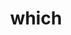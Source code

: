 ---
title: "which"
layout: cache
categories: [package, develop-2023-11-19]
meta: {"versions": ["2.21"], "compilers": ["gcc@=11.1.0", "gcc@=11.4.0", "gcc@=7.5.0", "gcc@=9.4.0"], "oss": ["ubuntu18.04", "ubuntu20.04"], "platforms": ["linux"], "targets": ["ppc64le", "x86_64_v3"], "stacks": ["build_systems", "data-vis-sdk", "e4s", "e4s-power", "root"], "num_specs": 4, "num_specs_by_stack": {"root": 4, "build_systems": 1, "e4s-power": 1, "data-vis-sdk": 1, "e4s": 1}}
spec_details: [{"hash": "5awdso4lmzvpkmze2nfo3ys57luranbi", "compiler": "gcc@=7.5.0", "versions": ["2.21"], "os": "ubuntu18.04", "platform": "linux", "target": "x86_64_v3", "variants": ["build_system=autotools"], "stacks": ["root", "build_systems"], "size": "-", "tarball": "https://binaries.spack.io/releases/develop-2023-11-19/build_cache/linux-ubuntu18.04-x86_64_v3/gcc-7.5.0/which-2.21/linux-ubuntu18.04-x86_64_v3-gcc-7.5.0-which-2.21-5awdso4lmzvpkmze2nfo3ys57luranbi.spack"}, {"hash": "jgz2fuwjo6lvair5tybynpazfyqoaljy", "compiler": "gcc@=9.4.0", "versions": ["2.21"], "os": "ubuntu20.04", "platform": "linux", "target": "ppc64le", "variants": ["build_system=autotools"], "stacks": ["e4s-power", "root"], "size": "-", "tarball": "https://binaries.spack.io/releases/develop-2023-11-19/build_cache/linux-ubuntu20.04-ppc64le/gcc-9.4.0/which-2.21/linux-ubuntu20.04-ppc64le-gcc-9.4.0-which-2.21-jgz2fuwjo6lvair5tybynpazfyqoaljy.spack"}, {"hash": "r7vi2n75bcptuii64gs3yo2sjtcph445", "compiler": "gcc@=11.1.0", "versions": ["2.21"], "os": "ubuntu20.04", "platform": "linux", "target": "x86_64_v3", "variants": ["build_system=autotools"], "stacks": ["data-vis-sdk", "root"], "size": "-", "tarball": "https://binaries.spack.io/releases/develop-2023-11-19/build_cache/linux-ubuntu20.04-x86_64_v3/gcc-11.1.0/which-2.21/linux-ubuntu20.04-x86_64_v3-gcc-11.1.0-which-2.21-r7vi2n75bcptuii64gs3yo2sjtcph445.spack"}, {"hash": "ymvkll7rlqwwu5uqp2xsx25r72k7amyk", "compiler": "gcc@=11.4.0", "versions": ["2.21"], "os": "ubuntu20.04", "platform": "linux", "target": "x86_64_v3", "variants": ["build_system=autotools"], "stacks": ["root", "e4s"], "size": "-", "tarball": "https://binaries.spack.io/releases/develop-2023-11-19/build_cache/linux-ubuntu20.04-x86_64_v3/gcc-11.4.0/which-2.21/linux-ubuntu20.04-x86_64_v3-gcc-11.4.0-which-2.21-ymvkll7rlqwwu5uqp2xsx25r72k7amyk.spack"}]
---